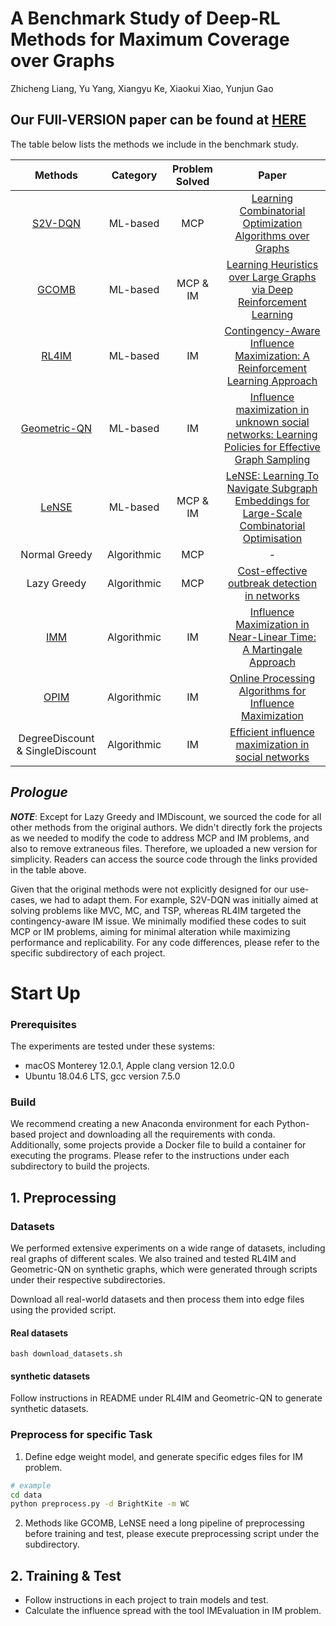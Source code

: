 # A Benchmark Study of Deep-RL Methods for Maximum Coverage over Graphs
Zhicheng Liang, Yu Yang, Xiangyu Ke, Xiaokui Xiao, Yunjun Gao

## **Our FUll-VERSION paper can be found at** [HERE](full_version_MCPBenchmarks.pdf)

The table below lists the methods we include in the benchmark study.


| Methods | Category | Problem Solved | Paper |
|:-:|:-:|:-:|:-:|
|[S2V-DQN][s2v]| ML-based | MCP | [Learning Combinatorial Optimization Algorithms over Graphs](https://arxiv.org/abs/1704.01665)|
|[GCOMB][gcomb]| ML-based | MCP & IM | [Learning Heuristics over Large Graphs via Deep Reinforcement Learning](https://arxiv.org/abs/1903.03332)|
|[RL4IM][rl4im]| ML-based | IM | [Contingency-Aware Influence Maximization: A Reinforcement Learning Approach](https://arxiv.org/abs/2106.07039)|
|[Geometric-QN][gqn]| ML-based | IM | [Influence maximization in unknown social networks: Learning Policies for Effective Graph Sampling](https://arxiv.org/abs/1907.11625)|
|[LeNSE][LeNSE]| ML-based | MCP & IM | [LeNSE: Learning To Navigate Subgraph Embeddings for Large-Scale Combinatorial Optimisation](https://arxiv.org/abs/2205.10106)|
| Normal Greedy | Algorithmic | MCP | - |
| Lazy Greedy | Algorithmic | MCP | [Cost-effective outbreak detection in networks](https://www.cs.cmu.edu/~jure/pubs/detect-kdd07.pdf) |
| [IMM][imm] | Algorithmic | IM | [Influence Maximization in Near-Linear Time: A Martingale Approach](https://doi.org/10.1145/2723372.2723734) |
| [OPIM][opim] | Algorithmic | IM |[Online Processing Algorithms for Influence Maximization](https://dl.acm.org/doi/pdf/10.1145/3183713.3183749)|
| DegreeDiscount & SingleDiscount | Algorithmic | IM | [Efficient influence maximization in social networks](https://dl.acm.org/doi/10.1145/1557019.1557047)|

[s2v]: https://github.com/Hanjun-Dai/graph_comb_opt
[gcomb]: https://github.com/idea-iitd/GCOMB
[rl4im]: https://github.com/Haipeng-Chen/RL4IM-Contingency
[gqn]: https://github.com/kage08/graph_sample_rl
[LeNSE]: https://github.com/davidireland3/LeNSE
[imm]: https://sourceforge.net/projects/im-imm/
[opim]: https://github.com/tangj90/OPIM


## *Prologue*
***NOTE***: Except for Lazy Greedy and IMDiscount, we sourced the code for all other methods from the original authors. We didn't directly fork the projects as we needed to modify the code to address MCP and IM problems, and also to remove extraneous files. Therefore, we uploaded a new version for simplicity. Readers can access the source code through the links provided in the table above.

Given that the original methods were not explicitly designed for our use-cases, we had to adapt them. For example, S2V-DQN was initially aimed at solving problems like MVC, MC, and TSP, whereas RL4IM targeted the contingency-aware IM issue. We minimally modified these codes to suit MCP or IM problems, aiming for minimal alteration while maximizing performance and replicability. For any code differences, please refer to the specific subdirectory of each project.

# Start Up
### Prerequisites
The experiments are tested under these systems:
* macOS Monterey 12.0.1, Apple clang version 12.0.0
* Ubuntu 18.04.6 LTS, gcc version 7.5.0

### Build
We recommend creating a new Anaconda environment for each Python-based project and downloading all the requirements with conda. Additionally, some projects provide a Docker file to build a container for executing the programs. Please refer to the instructions under each subdirectory to build the projects.

## 1. Preprocessing
### Datasets
We performed extensive experiments on a wide range of datasets, including real graphs of different scales. We also trained and tested RL4IM and Geometric-QN on synthetic graphs, which were generated through scripts under their respective subdirectories.

Download all real-world datasets and then process them into edge files using the provided script.

#### Real datasets
```
bash download_datasets.sh
```
#### synthetic datasets
Follow instructions in README under RL4IM and Geometric-QN to generate synthetic datasets.

### Preprocess for specific Task
1. Define edge weight model, and generate specific edges files for IM problem.
```sh
# example
cd data
python preprocess.py -d BrightKite -m WC
```
2. Methods like GCOMB, LeNSE need a long pipeline of preprocessing before training and test, please execute preprocessing script under the subdirectory.

## 2. Training & Test
* Follow instructions in each project to train models and test.
* Calculate the influence spread with the tool IMEvaluation in IM problem.

